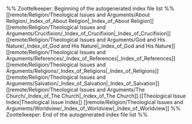 %% Zoottelkeeper: Beginning of the autogenerated index file list  %%
 [[remote/Religion/Theological Issues and Arguments/About Religion/_Index_of_About Religion|_Index_of_About Religion]]
 [[remote/Religion/Theological Issues and Arguments/Crucifixion/_Index_of_Crucifixion|_Index_of_Crucifixion]]
 [[remote/Religion/Theological Issues and Arguments/God and His Nature/_Index_of_God and His Nature|_Index_of_God and His Nature]]
 [[remote/Religion/Theological Issues and Arguments/References/_Index_of_References|_Index_of_References]]
 [[remote/Religion/Theological Issues and Arguments/Religions/_Index_of_Religions|_Index_of_Religions]]
 [[remote/Religion/Theological Issues and Arguments/Salvation/_Index_of_Salvation|_Index_of_Salvation]]
 [[remote/Religion/Theological Issues and Arguments/The Church/_Index_of_The Church|_Index_of_The Church]]
 [[Theological Issue Index|Theological Issue Index]]
 [[remote/Religion/Theological Issues and Arguments/Worldview/_Index_of_Worldview|_Index_of_Worldview]]
%% Zoottelkeeper: End of the autogenerated index file list  %%
